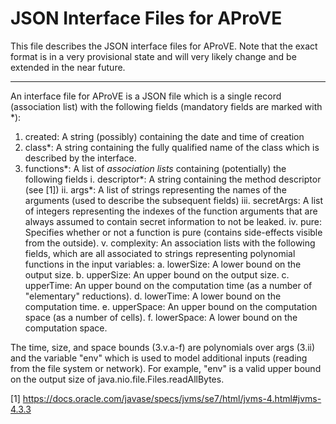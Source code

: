 JSON Interface Files for AProVE
=============================

This file describes the JSON interface files for AProVE. Note that the
exact format is in a very provisional state and will very likely
change and be extended in the near future.

----

An interface file for AProVE is a JSON file which is a single record (association list)
with the following fields (mandatory fields are marked with *):

1. created: A string (possibly) containing the date and time of creation
2. class*: A string containing the fully qualified name of the class which is described by the interface.
3. functions*: A list of *association lists* containing (potentially) the following fields
   i.   descriptor*: A string containing the method descriptor (see [1])
   ii.  args*: A list of strings representing the names of the arguments (used to describe the subsequent fields)
   iii. secretArgs: A list of integers representing the indexes of the function arguments that are always assumed to contain secret information to not be leaked.
   iv.  pure: Specifies whether or not a function is pure (contains side-effects visible from the outside).
   v.   complexity: An association lists with the following fields, which are all associated to strings representing polynomial functions in the input variables:
     a. lowerSize: A lower bound on the output size.
     b. upperSize: An upper bound on the output size.
     c. upperTime: An upper bound on the computation time (as a number of "elementary" reductions).
     d. lowerTime: A lower bound on the computation time.
     e. upperSpace: An upper bound on the computation space (as a number of cells).
     f. lowerSpace: A lower bound on the computation space.

The time, size, and space bounds (3.v.a-f) are polynomials over args (3.ii) and the variable "env" which is used to
model additional inputs (reading from the file system or network). For example, "env" is a valid upper bound on the
output size of java.nio.file.Files.readAllBytes.



[1] https://docs.oracle.com/javase/specs/jvms/se7/html/jvms-4.html#jvms-4.3.3
